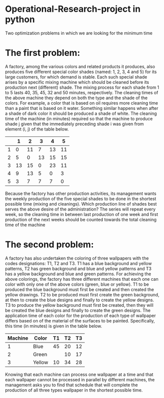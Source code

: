 # Operational-Research-project in python
Two optimization problems in which we are looking for the minimum time


# The first problem:
A factory, among the various colors and related products it produces,
also produces five different special color shades (named: 1, 2, 3, 4 and 5) for
its large customers, for which demand is stable. Each such special shade arises
by a specific mixing machine which should be cleaned before its production
next (different) shade. The mixing process for each shade from 1 to 5
lasts 40, 35, 45, 32 and 50 minutes, respectively. The cleaning times of the above machine
they depend on both the type and the shade of the colors. For example, a color
that is based on oil requires more cleaning time than a paint that is based on it
water. Something similar happens when after a shade of dark color it should be produced
a shade of white. The cleaning time of the machine (in minutes) required so that the
machine to produce shade j given that the immediately preceding shade i was given
from element (i, j) of the table below.

|  | 1 | 2 | 3 | 4 | 5 |
| --- | --- | --- | --- | --- | --- |
|  1 | 0 | 11 | 7 | 13 | 11 |
|  2 | 5 | 0 | 13 | 15 | 15 |
|  3 | 13 | 15 | 0 | 23 | 11 |
|  4 | 9 | 13 | 5 | 0 | 3 |
|  5 | 3 | 7 | 7 | 7 | 0 |

Because the factory has other production activities, its management wants the weekly production of the five special shades to be done in the shortest possible time (mixing and cleanings).
Which production line of shades best serves the above desire of the administration? 
The series will repeat every week, so the cleaning time in between
last production of one week and first production of the next
weeks should be counted towards the total cleaning time of the machine


# The second problem:

A factory has also undertaken the coloring of three wallpapers with the codes
designations: T1, T2 and T3. T1 has a blue background and yellow patterns, T2 has green
background and blue and yellow patterns and T3 has a yellow background and blue and green patterns. For
achieving the above colorings, the factory has three different machines that each
one can color with only one of the above colors (green, blue or yellow). Τ1
to be produced the blue background must first be created and then created
the yellow drawings. T2 to be produced must first create the green background, at
then to create the blue designs and finally to create the yellow designs. T3
to produce the yellow background must first be created, then they will be created
the blue designs and finally to create the green designs.
The application time of each color for the production of each type of wallpaper differs based on
of the material of the surfaces to be painted. Specifically, this time (in minutes) is given
in the table below.

|  Machine | Color | T1  | T2  | T3  |
| ---      | ---   | --- | --- | --- |
|  1       | Blue  | 45  | 20  | 12  |
|  2       | Green |     | 10  | 17  |
|  3       | Yellow| 10  | 34  | 28  |

Knowing that each machine can process one wallpaper at a time and that each
wallpaper cannot be processed in parallel by different machines, 
the management asks you to find that schedule that will complete the production of all three types
wallpaper in the shortest possible time.
